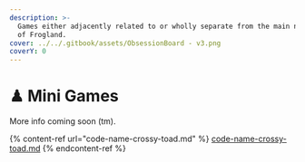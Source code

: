 ```yaml
---
description: >-
  Games either adjacently related to or wholly separate from the main narrative
  of Frogland.
cover: ../../.gitbook/assets/ObsessionBoard - v3.png
coverY: 0
---
```


# ♟ Mini Games

More info coming soon (tm).

{% content-ref url="code-name-crossy-toad.md" %}
[code-name-crossy-toad.md](code-name-crossy-toad.md)
{% endcontent-ref %}

